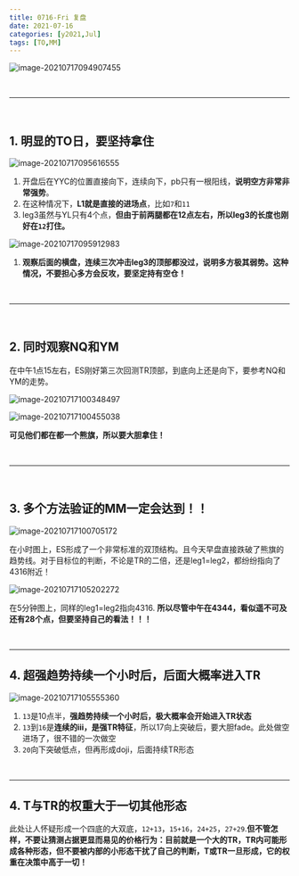 ```yaml
---
title: 0716-Fri 复盘
date: 2021-07-16
categories: [y2021,Jul]
tags: [TO,MM]
---
```


![image-20210717094907455](https://cdn.jsdelivr.net/gh/shawnyeung/shawnyeung.github.io@master/assets/img/uPic/image-20210717094907455%20.png)

<br/>

---

<br/>

## 1. 明显的TO日，要坚持拿住

![image-20210717095616555](https://cdn.jsdelivr.net/gh/shawnyeung/shawnyeung.github.io@master/assets/img/uPic/image-20210717095616555%20.png)

1. 开盘后在YYC的位置直接向下，连续向下，pb只有一根阳线，**说明空方非常非常强势**。
2. 在这种情况下，**L1就是直接的进场点**，比如`7`和`11`
3. leg3虽然与YL只有4个点，**但由于前两腿都在12点左右，所以leg3的长度也刚好在`12`打住。**

![image-20210717095912983](https://cdn.jsdelivr.net/gh/shawnyeung/shawnyeung.github.io@master/assets/img/uPic/image-20210717095912983%20.png)

1. **观察后面的横盘，连续三次冲击leg3的顶部都没过，说明多方极其弱势。这种情况，不要担心多方会反攻，要坚定持有空仓！**

<br/>

---

<br/>

## 2. 同时观察NQ和YM

在中午1点15左右，ES刚好第三次回测TR顶部，到底向上还是向下，要参考NQ和YM的走势。

![image-20210717100348497](https://cdn.jsdelivr.net/gh/shawnyeung/shawnyeung.github.io@master/assets/img/uPic/image-20210717100348497%20.png)

![image-20210717100455038](https://cdn.jsdelivr.net/gh/shawnyeung/shawnyeung.github.io@master/assets/img/uPic/image-20210717100455038%20.png)

**可见他们都在都一个熊旗，所以要大胆拿住！**

<br/>

---

<br/>

## 3. 多个方法验证的MM一定会达到！！

![image-20210717100705172](https://cdn.jsdelivr.net/gh/shawnyeung/shawnyeung.github.io@master/assets/img/uPic/image-20210717100705172%20.png)

在小时图上，ES形成了一个非常标准的双顶结构。且今天早盘直接跌破了熊旗的趋势线。对于目标位的判断，不论是TR的二倍，还是leg1=leg2，都纷纷指向了4316附近！

![image-20210717105202272](https://cdn.jsdelivr.net/gh/shawnyeung/shawnyeung.github.io@master/assets/img/uPic/image-20210717105202272%20.png)

在5分钟图上，同样的leg1=leg2指向4316. **所以尽管中午在4344，看似遥不可及还有28个点，但要坚持自己的看法！！！**

<br/>

---

## 4. 超强趋势持续一个小时后，后面大概率进入TR

![image-20210717105555360](https://cdn.jsdelivr.net/gh/shawnyeung/shawnyeung.github.io@master/assets/img/uPic/image-20210717105555360%20.png)

1. `13`是10点半，**强趋势持续一个小时后，极大概率会开始进入TR状态**
2. `13`到`16`是**连续的iii，是强TR特征**，所以17向上突破后，要大胆fade。此处做空进场了，很不错的一次做空
3. `20`向下突破低点，但再形成doji，后面持续TR形态

<br/>

---

## 4. T与TR的权重大于一切其他形态

此处让人怀疑形成一个四底的大双底，`12+13`，`15+16`，`24+25`，`27+29`.**但不管怎样，不要让猜测占据更显而易见的价格行为：目前就是一个大的TR，TR内可能形成各种形态，但不要被内部的小形态干扰了自己的判断，T或TR一旦形成，它的权重在决策中高于一切！**
